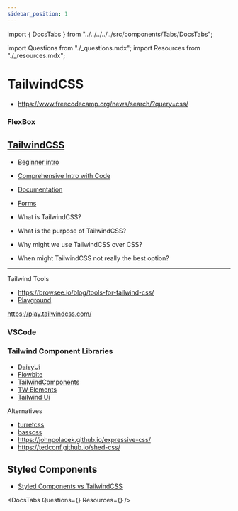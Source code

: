 ```yaml
---
sidebar_position: 1
---
```


import { DocsTabs } from "../../../../../src/components/Tabs/DocsTabs";

import Questions from "./\_questions.mdx";
import Resources from "./\_resources.mdx";

# TailwindCSS

- https://www.freecodecamp.org/news/search/?query=css/

### FlexBox

## [TailwindCSS](https://tailwindcss.com/)

- [Beginner intro](https://kinsta.com/blog/tailwind-css/)
- [Comprehensive Intro with Code](https://tsh.io/blog/tailwind-css-tutorial/)
- [Documentation](https://tailwindcss.com/docs/installation)

- [Forms](https://benjamincrozat.com/tailwind-css-forms-plugin)

- What is TailwindCSS?
- What is the purpose of TailwindCSS?
- Why might we use TailwindCSS over CSS?
- When might TailwindCSS not really the best option?

---

Tailwind Tools

- https://browsee.io/blog/tools-for-tailwind-css/
- [Playground](https://play.tailwindcss.com/?ref=browsee.io)

https://play.tailwindcss.com/

### VSCode

### Tailwind Component Libraries

- [DaisyUi](https://daisyui.com/)
- [Flowbite](https://flowbite.com/docs/getting-started/introduction/)
- [TailwindComponents](https://tailwindcomponents.com/)
- [TW Elements](https://tw-elements.com/)
- [Tailwind Ui](https://tailwindui.com/)

Alternatives

- [turretcss](https://turretcss.com/)
- [basscss](https://basscss.com/)
- https://johnpolacek.github.io/expressive-css/
- https://tedconf.github.io/shed-css/

## Styled Components

- [Styled Components vs TailwindCSS](https://www.dhiwise.com/post/styled-components-vs-tailwind-css-finding-the-perfect-style-for-your-react-project)

<DocsTabs Questions={<Questions />} Resources={<Resources />} />
